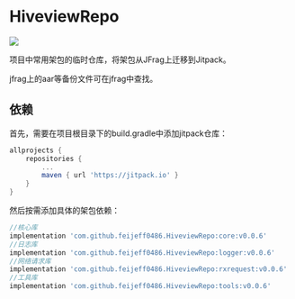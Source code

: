 # HiveviewRepo
[![](https://jitpack.io/v/feijeff0486/HiveviewRepo.svg)](https://jitpack.io/#feijeff0486/HiveviewRepo)

项目中常用架包的临时仓库，将架包从JFrag上迁移到Jitpack。

jfrag上的aar等备份文件可在jfrag中查找。

## 依赖
首先，需要在项目根目录下的build.gradle中添加jitpack仓库：
```groovy
allprojects {
    repositories {
        ...
        maven { url 'https://jitpack.io' }
    }
}
```

然后按需添加具体的架包依赖：
```groovy
//核心库
implementation 'com.github.feijeff0486.HiveviewRepo:core:v0.0.6'
//日志库
implementation 'com.github.feijeff0486.HiveviewRepo:logger:v0.0.6'
//网络请求库
implementation 'com.github.feijeff0486.HiveviewRepo:rxrequest:v0.0.6'
//工具库
implementation 'com.github.feijeff0486.HiveviewRepo:tools:v0.0.6'
```